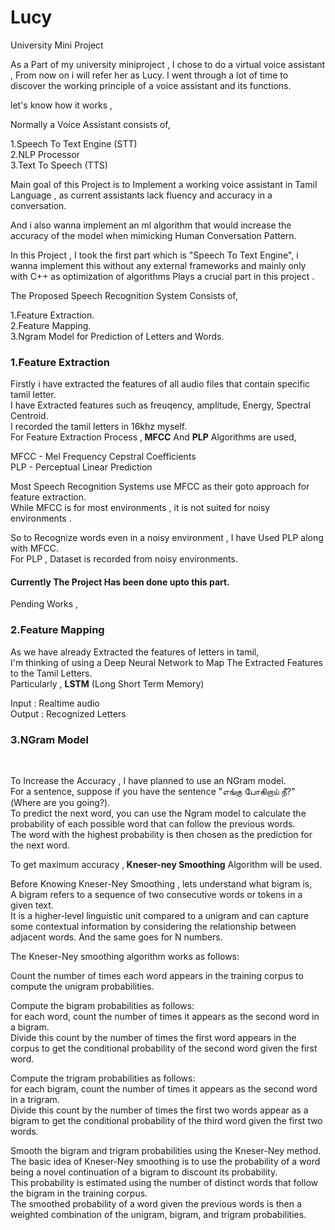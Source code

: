 # Lucy
University Mini Project

As a Part of my university miniproject , I chose to do a virtual voice assistant , 
From now on i will refer her as Lucy.
I went through a lot of time to discover the working principle of a voice assistant and its functions.

let's know how it works , 

Normally a Voice Assistant consists of,

1.Speech To Text Engine (STT)<br>
2.NLP Processor<br>
3.Text To Speech (TTS)<br>

Main goal of this Project is to Implement a working voice assistant in Tamil Language , as current assistants lack fluency and accuracy in a conversation.<br>

And i also wanna implement an ml algorithm that would increase the accuracy of the model when mimicking Human Conversation Pattern.<br>

In this Project , I took the first part which is "Speech To Text Engine", i wanna implement this without any external frameworks and mainly only with C++ as optimization of algorithms Plays a crucial part in this project .<br>

The Proposed Speech Recognition System Consists of, <br>

1.Feature Extraction.<br>
2.Feature Mapping.<br>
3.Ngram Model for Prediction of Letters and Words.<br>


<h3>1.Feature Extraction</h3>

Firstly i have extracted the features of all audio files that contain specific tamil letter.<br>
I have Extracted features such as freuqency, amplitude, Energy, Spectral Centroid. <br>
I recorded the tamil letters in 16khz myself.<br>
For Feature Extraction Process ,<b> MFCC</b> And <b>PLP</b> Algorithms are used,<br>

MFCC - Mel Frequency Cepstral Coefficients<br>
PLP - Perceptual Linear Prediction<br>

Most Speech Recognition Systems use MFCC as their goto approach for feature extraction.<br>
While MFCC is for most environments , it is not suited for noisy environments .<br>

So to Recognize words even in a noisy environment , I have Used PLP along with MFCC.<br>
For PLP , Dataset is recorded from noisy environments.<br>

<h4>Currently The Project Has been done upto this part.</h4>

Pending Works , 

<h3>2.Feature Mapping</h3>

As we have already Extracted the features of letters in tamil,<br>
I'm thinking of using a Deep Neural Network to Map The Extracted Features to the Tamil Letters.<br>
Particularly , <b>LSTM</b> (Long Short Term Memory)<br>

Input : Realtime audio<br>
Output : Recognized Letters<br>

<h3>3.NGram Model</h3><br>

To Increase the Accuracy  , I have planned to use an NGram model.<br>
For a sentence, suppose if you have the sentence "எங்கு போகிறாய் நீ?" (Where are you going?). <br>
To predict the next word, you can use the Ngram model to calculate the probability of each possible word that can follow the previous words.<br>
The word with the highest probability is then chosen as the prediction for the next word.<br>

To get maximum accuracy ,<b> Kneser-ney Smoothing</b> Algorithm will be used.<br>

Before Knowing Kneser-Ney Smoothing ,  lets understand what bigram is,<br>
A bigram refers to a sequence of two consecutive words or tokens in a given text. <br>
It is a higher-level linguistic unit compared to a unigram and can capture some contextual information by considering the relationship between adjacent words.
And the same goes for N numbers.<br>

The Kneser-Ney smoothing algorithm works as follows:<br>

Count the number of times each word appears in the training corpus to compute the unigram probabilities.<br>

Compute the bigram probabilities as follows:<br>
for each word, count the number of times it appears as the second word in a bigram. <br>
Divide this count by the number of times the first word appears in the corpus to get the conditional probability of the second word given the first word.<br>

Compute the trigram probabilities as follows:<br>
for each bigram, count the number of times it appears as the second word in a trigram. <br>
Divide this count by the number of times the first two words appear as a bigram to get the conditional probability of the third word given the first two words.<br>

Smooth the bigram and trigram probabilities using the Kneser-Ney method. <br>
The basic idea of Kneser-Ney smoothing is to use the probability of a word being a novel continuation of a bigram to discount its probability. <br>
This probability is estimated using the number of distinct words that follow the bigram in the training corpus.<br>
The smoothed probability of a word given the previous words is then a weighted combination of the unigram, bigram, and trigram probabilities.<br>

